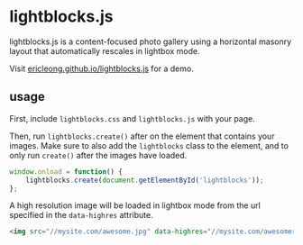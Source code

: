 lightblocks.js
===========
lightblocks.js is a content-focused photo gallery using a horizontal masonry layout that automatically rescales in lightbox mode.

Visit [ericleong.github.io/lightblocks.js](http://ericleong.github.io/lightblocks.js) for a demo.

usage
-----
First, include `lightblocks.css` and `lightblocks.js` with your page.

Then, run `lightblocks.create()` after on the element that contains your images. Make sure to also add the `lightblocks` class to the element, and to only run `create()` after the images have loaded.

```JavaScript
window.onload = function() {
	lightblocks.create(document.getElementById('lightblocks'));
};
```

A high resolution image will be loaded in lightbox mode from the url specified in the `data-highres` attribute.
```HTML
<img src="//mysite.com/awesome.jpg" data-highres="//mysite.com/awesomer.jpg" />
```
